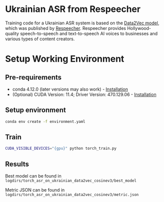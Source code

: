 # Ukrainian ASR from Respeecher

Training code for a Ukrainian ASR system is based on the [Data2Vec model](https://huggingface.co/Respeecher/ukrainian-data2vec-asr), which was published by [Respeecher](https://www.respeecher.com/). Respeecher provides Hollywood-quality speech-to-speech and text-to-speech AI voices to businesses and various types of content creators.

# Setup Working Environment

## Pre-requirements

- conda 4.12.0 (later versions may also work) - [Installation](https://docs.anaconda.com/anaconda/install/index.html)
- (Optional) CUDA Version: 11.4; Driver Version: 470.129.06 - [Installation](https://docs.nvidia.com/cuda/cuda-installation-guide-linux/index.html)

## Setup environment

```bash
conda env create -f environment.yaml
```

## Train

```bash
CUDA_VISIBLE_DEVICES="{gpu}" python torch_train.py
```

## Results

Best model can be found in `logdirs/torch_asr_on_ukrainian_data2vec_cosinev3/best_model`

Metric JSON can be found in `logdirs/torch_asr_on_ukrainian_data2vec_cosinev3/metric.json`
